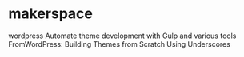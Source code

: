 # makerspace
wordpress Automate theme development with Gulp and various tools FromWordPress: Building Themes from Scratch Using Underscores
